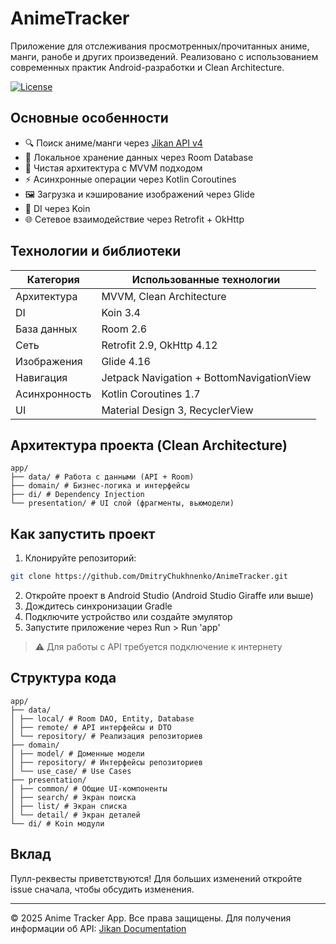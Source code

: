 ﻿# AnimeTracker

Приложение для отслеживания просмотренных/прочитанных аниме, манги, ранобе и других произведений. Реализовано с использованием современных практик Android-разработки и Clean Architecture.

[![License](https://img.shields.io/badge/license-Apache%202.0-blue.svg)](https://www.apache.org/licenses/LICENSE-2.0)

## Основные особенности
- 🔍 Поиск аниме/манги через [Jikan API v4](https://jikan.moe/)
- 💾 Локальное хранение данных через Room Database
- 🔄 Чистая архитектура с MVVM подходом
- ⚡ Асинхронные операции через Kotlin Coroutines
- 🖼 Загрузка и кэширование изображений через Glide
- 🧠 DI через Koin
- 🌐 Сетевое взаимодействие через Retrofit + OkHttp

## Технологии и библиотеки
| Категория | Использованные технологии |
|------------------|--------------------------------------------|
| Архитектура | MVVM, Clean Architecture |
| DI | Koin 3.4 |
| База данных | Room 2.6 |
| Сеть | Retrofit 2.9, OkHttp 4.12 |
| Изображения | Glide 4.16 |
| Навигация | Jetpack Navigation + BottomNavigationView |
| Асинхронность | Kotlin Coroutines 1.7 |
| UI | Material Design 3, RecyclerView |

## Архитектура проекта (Clean Architecture)
```
app/
├── data/ # Работа с данными (API + Room)
├── domain/ # Бизнес-логика и интерфейсы
├── di/ # Dependency Injection
└── presentation/ # UI слой (фрагменты, вьюмодели)
```

## Как запустить проект
1. Клонируйте репозиторий:
```bash
git clone https://github.com/DmitryChukhnenko/AnimeTracker.git
```
2. Откройте проект в Android Studio (Android Studio Giraffe или выше)
3. Дождитесь синхронизации Gradle
4. Подключите устройство или создайте эмулятор
5. Запустите приложение через Run > Run 'app'

> ⚠️ Для работы с API требуется подключение к интернету

## Структура кода
```
app/
├── data/
│ ├── local/ # Room DAO, Entity, Database
│ ├── remote/ # API интерфейсы и DTO
│ └── repository/ # Реализация репозиториев
├── domain/
│ ├── model/ # Доменные модели
│ ├── repository/ # Интерфейсы репозиториев
│ └── use_case/ # Use Cases
├── presentation/
│ ├── common/ # Общие UI-компоненты
│ ├── search/ # Экран поиска
│ ├── list/ # Экран списка
│ └── detail/ # Экран деталей
└── di/ # Koin модули
```

## Вклад
Пулл-реквесты приветствуются! Для больших изменений откройте issue сначала, чтобы обсудить изменения.

---

© 2025 Anime Tracker App. Все права защищены. 
Для получения информации об API: [Jikan Documentation](https://docs.api.jikan.moe/)

